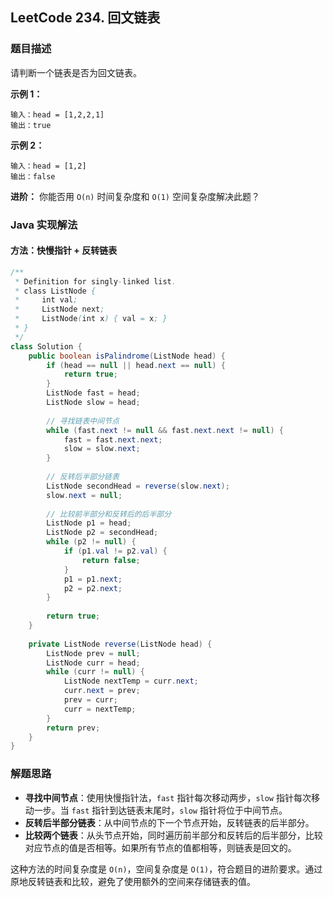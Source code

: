 ## LeetCode 234. 回文链表

### 题目描述

请判断一个链表是否为回文链表。

**示例 1：**
```
输入：head = [1,2,2,1]
输出：true
```

**示例 2：**
```
输入：head = [1,2]
输出：false
```

**进阶：**
你能否用 `O(n)` 时间复杂度和 `O(1)` 空间复杂度解决此题？

### Java 实现解法

#### 方法：快慢指针 + 反转链表

```java
/**
 * Definition for singly-linked list.
 * class ListNode {
 *     int val;
 *     ListNode next;
 *     ListNode(int x) { val = x; }
 * }
 */
class Solution {
    public boolean isPalindrome(ListNode head) {
        if (head == null || head.next == null) {
            return true;
        }
        ListNode fast = head;
        ListNode slow = head;
        
        // 寻找链表中间节点
        while (fast.next != null && fast.next.next != null) {
            fast = fast.next.next;
            slow = slow.next;
        }
        
        // 反转后半部分链表
        ListNode secondHead = reverse(slow.next);
        slow.next = null;
        
        // 比较前半部分和反转后的后半部分
        ListNode p1 = head;
        ListNode p2 = secondHead;
        while (p2 != null) {
            if (p1.val != p2.val) {
                return false;
            }
            p1 = p1.next;
            p2 = p2.next;
        }
        
        return true;
    }
    
    private ListNode reverse(ListNode head) {
        ListNode prev = null;
        ListNode curr = head;
        while (curr != null) {
            ListNode nextTemp = curr.next;
            curr.next = prev;
            prev = curr;
            curr = nextTemp;
        }
        return prev;
    }
}
```

### 解题思路

- **寻找中间节点**：使用快慢指针法，`fast` 指针每次移动两步，`slow` 指针每次移动一步。当 `fast` 指针到达链表末尾时，`slow` 指针将位于中间节点。
- **反转后半部分链表**：从中间节点的下一个节点开始，反转链表的后半部分。
- **比较两个链表**：从头节点开始，同时遍历前半部分和反转后的后半部分，比较对应节点的值是否相等。如果所有节点的值都相等，则链表是回文的。

这种方法的时间复杂度是 `O(n)`，空间复杂度是 `O(1)`，符合题目的进阶要求。通过原地反转链表和比较，避免了使用额外的空间来存储链表的值。
